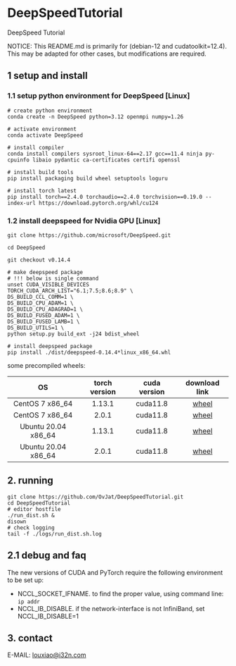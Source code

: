 # DeepSpeedTutorial
DeepSpeed Tutorial

NOTICE: This README.md is primarily for (debian-12 and cudatoolkit=12.4). This may be adapted for other cases, but modifications are required.

## 1 setup and install

### 1.1 setup python environment for DeepSpeed [Linux]
```shell
# create python environment
conda create -n DeepSpeed python=3.12 openmpi numpy=1.26

# activate environment
conda activate DeepSpeed

# install compiler
conda install compilers sysroot_linux-64==2.17 gcc==11.4 ninja py-cpuinfo libaio pydantic ca-certificates certifi openssl

# install build tools
pip install packaging build wheel setuptools loguru

# install torch latest
pip install torch==2.4.0 torchaudio==2.4.0 torchvision==0.19.0 --index-url https://download.pytorch.org/whl/cu124
```

### 1.2 install deepspeed for Nvidia GPU [Linux]

```shell
git clone https://github.com/microsoft/DeepSpeed.git

cd DeepSpeed

git checkout v0.14.4

# make deepspeed package
# !!! below is single command
unset CUDA_VISIBLE_DEVICES
TORCH_CUDA_ARCH_LIST="6.1;7.5;8.6;8.9" \
DS_BUILD_CCL_COMM=1 \
DS_BUILD_CPU_ADAM=1 \
DS_BUILD_CPU_ADAGRAD=1 \
DS_BUILD_FUSED_ADAM=1 \
DS_BUILD_FUSED_LAMB=1 \
DS_BUILD_UTILS=1 \
python setup.py build_ext -j24 bdist_wheel

# install deepspeed package
pip install ./dist/deepspeed-0.14.4*linux_x86_64.whl
```

some precompiled wheels:

| OS            |torch version| cuda version | download link                                                                                   |
|:-------------:|:-----------:|:------------:|:-----------------------------------------------------------------------------------------------:|
|CentOS 7 x86_64| 1.13.1      | cuda11.8     | [wheel](wheels/cenots-7-x86_64/Torch1.13.1/deepspeed-0.9.5+fc9e1ee-cp310-cp310-linux_x86_64.whl)|
|CentOS 7 x86_64| 2.0.1       | cuda11.8     | [wheel](wheels/cenots-7-x86_64/Torch2.0.1/deepspeed-0.9.5+fc9e1ee-cp310-cp310-linux_x86_64.whl) |
|Ubuntu 20.04 x86_64| 1.13.1  | cuda11.8     | [wheel](wheels/ubuntu-2004-x86_64/Torch1.13.1/deepspeed-0.9.5+fc9e1ee0-cp310-cp310-linux_x86_64.whl)|
|Ubuntu 20.04 x86_64| 2.0.1   | cuda11.8     | [wheel](wheels/ubuntu-2004-x86_64/Torch2.0.1/deepspeed-0.9.5+fc9e1ee0-cp310-cp310-linux_x86_64.whl)|


## 2. running

```shell
git clone https://github.com/OvJat/DeepSpeedTutorial.git
cd DeepSpeedTutorial
# editor hostfile 
./run_dist.sh &
disown 
# check logging
tail -f ./logs/run_dist.sh.log
```
## 2.1 debug and faq
The new versions of CUDA and PyTorch require the following environment to be set up:
- NCCL_SOCKET_IFNAME. to find the proper value, using command line: `ip addr`
- NCCL_IB_DISABLE. if the network-interface is not InfiniBand, set NCCL_IB_DISABLE=1

## 3. contact

E-MAIL: louxiao@i32n.com

